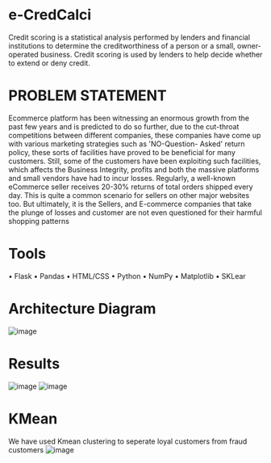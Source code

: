 # e-CredCalci
 Credit scoring is a statistical analysis performed by lenders and financial institutions to determine the creditworthiness of a person or a small, owner-operated business. Credit scoring is used by lenders to help decide whether to extend or deny credit.
# PROBLEM STATEMENT
Ecommerce platform has been witnessing an enormous growth from the past few years and is
predicted to do so further, due to the cut-throat competitions between different companies,
these companies have come up with various marketing strategies such as 'NO-Question- Asked'
return policy, these sorts of facilities have proved to be beneficial for many customers. Still,
some of the customers have been exploiting such facilities, which affects the Business Integrity,
profits and both the massive platforms and small vendors have had to incur losses.
Regularly, a well-known eCommerce seller receives 20-30% returns of total orders shipped
every day. This is quite a common scenario for sellers on other major websites too. But
ultimately, it is the Sellers, and E-commerce companies that take the plunge of losses and
customer are not even questioned for their harmful shopping patterns
# Tools
• Flask
• Pandas
• HTML/CSS
• Python
• NumPy
• Matplotlib
• SKLear
# Architecture Diagram
![image](https://user-images.githubusercontent.com/70011724/146339501-bccf7a67-925a-47f5-b8ba-35a1cdb2d763.png)
# Results
![image](https://user-images.githubusercontent.com/70011724/146339619-7ad142c2-6fcb-488f-b471-34fd25e431bd.png)
![image](https://user-images.githubusercontent.com/70011724/146339633-31adf5d1-e330-4db7-8ba7-5bcfeac0c422.png)
# KMean
We have used Kmean clustering to seperate loyal customers from fraud customers
![image](https://user-images.githubusercontent.com/70011724/146339808-82e10370-3e55-4f46-be99-fa9691563ef8.png)
